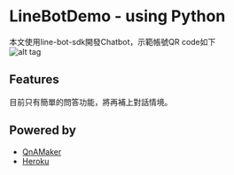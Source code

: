 # LineBotDemo - using Python

本文使用line-bot-sdk開發Chatbot，示範帳號QR code如下  
![alt tag](https://qr-official.line.me/sid/M/170ciimk.png)

## Features

目前只有簡單的問答功能，將再補上對話情境。

## Powered by
- [QnAMaker](https://www.qnamaker.ai)
- [Heroku](https://www.heroku.com/)

